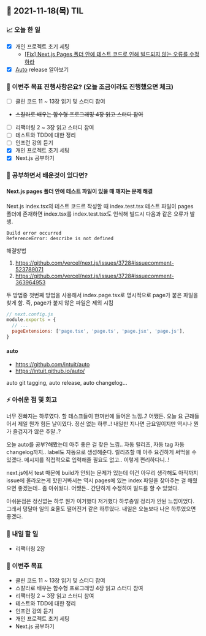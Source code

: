 ## 📆 2021-11-18(목) TIL

### 📈 오늘 한 일
- [x] 개인 프로젝트 초기 세팅
  - [[Fix] Next.js Pages 폴더 안에 테스트 코드로 인해 빌드되지 않는 오류를 수정하라](https://github.com/jennie-harang/unnamed/pull/17)
- [x] [Auto](https://github.com/intuit/auto) release 알아보기

### 🦄 이번주 목표 진행사항은요? (오늘 조금이라도 진행했으면 체크)
- [ ] 클린 코드 11 ~ 13장 읽기 및 스터디 참여
- ~~스칼라로 배우는 함수형 프로그래밍 4장 읽고 스터디 참여~~
- [ ] 리팩터링 2 ~ 3장 읽고 스터디 참여
- [ ] 테스트와 TDD에 대한 정리
- [ ] 인프런 강의 듣기
- [x] 개인 프로젝트 초기 세팅
- [x] Next.js 공부하기

### 🤔 공부하면서 배운것이 있다면?

#### Next.js pages 폴더 안에 테스트 파일이 있을 때 깨지는 문제 해결
Next.js index.tsx의 테스트 코드르 작성할 때 index.test.tsx 테스트 파일이 pages 폴더에 존재하면 index.tsx를 index.test.tsx도 인식해  빌드시 다음과 같은 오류가 발생.    

```
Build error occurred
ReferenceError: describe is not defined
```

해결방법    
1. https://github.com/vercel/next.js/issues/3728#issuecomment-523789071
2. https://github.com/vercel/next.js/issues/3728#issuecomment-363964953

두 방법중 첫번째 방법을 사용해서 index.page.tsx로 명시적으로 page가 붙은 파일을 찾게 함. 즉, page가 붙지 않은 파일은 제외 시킴    

```js
// next.config.js
module.exports = {
  // ...
  pageExtensions: ['page.tsx', 'page.ts', 'page.jsx', 'page.js'],
}
```

#### auto
- https://github.com/intuit/auto
- https://intuit.github.io/auto/

auto git tagging, auto release, auto changelog...   

### ⚡ 아쉬운 점 및 회고
너무 진빠지는 하루였다. 할 테스크들이 한꺼번에 들어온 느낌..? 어쨌든. 오늘 요 근래들어서 제일 뭔가 힘든 날이였다. 정신 없는 하루..! 내일만 지나면 금요일이지만 역시나 뭔가 즐겁지가 않은 주말..?    

오늘 auto를 공부?해봤는데 아주 좋은 걸 찾은 느낌.. 자동 릴리즈, 자동 tag 자동 changelog까지.. label도 자동으로 생성해준다. 릴리즈할 때 아주 요긴하게 써먹을 수 있겠다. 메시지를 직접적으로 입력해줄 필요도 없고.. 이렇게 편리하다니..!   

next.js에서 test 때문에 build가 안되는 문제가 있는데 이건 아무리 생각해도 아직까지 issue에 올라오는게 핫한거봐서는 역시 pages에 있는 index 파일을 찾아주는 걸 해줬으면 좋겠는데.. 좀 아쉬웠다. 어쨌든.. 간단하게 수정하여 빌드를 할 수 있었다.   

아쉬운점은 정신없는 하루 뭔가 이거했다 저거했다 하루종일 정리가 안된 느낌이었다. 그래서 덩달아 일의 효율도 떨어진거 같은 하루였다. 내일은 오늘보다 나은 하루였으면 좋겠다.

### 🚀 내일 할 일
- 리팩터링 2장

### 🎯 이번주 목표
- 클린 코드 11 ~ 13장 읽기 및 스터디 참여
- 스칼라로 배우는 함수형 프로그래밍 4장 읽고 스터디 참여
- 리팩터링 2 ~ 3장 읽고 스터디 참여
- 테스트와 TDD에 대한 정리
- 인프런 강의 듣기
- 개인 프로젝트 초기 세팅
- Next.js 공부하기
